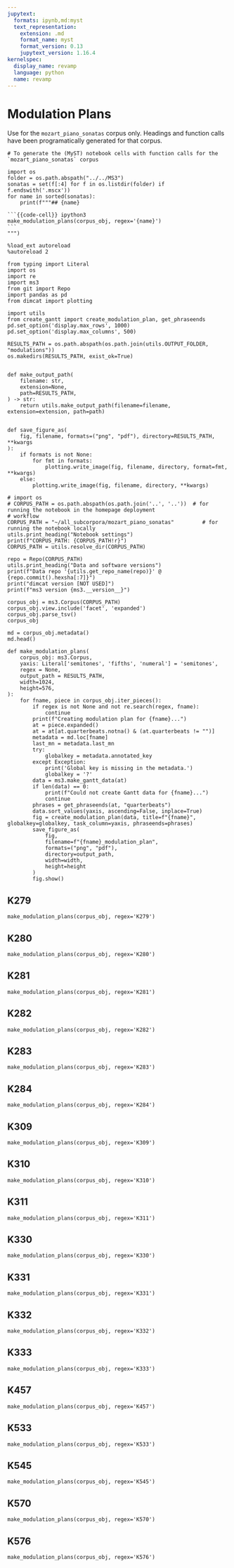 ```yaml
---
jupytext:
  formats: ipynb,md:myst
  text_representation:
    extension: .md
    format_name: myst
    format_version: 0.13
    jupytext_version: 1.16.4
kernelspec:
  display_name: revamp
  language: python
  name: revamp
---
```


# Modulation Plans

Use for the `mozart_piano_sonatas` corpus only. Headings and function calls have been programatically generated for that
corpus.

````{raw-cell}
# To generate the (MyST) notebook cells with function calls for the `mozart_piano_sonatas` corpus

import os
folder = os.path.abspath("../../MS3")
sonatas = set(f[:4] for f in os.listdir(folder) if f.endswith('.mscx'))
for name in sorted(sonatas):
    print(f"""## {name}

```{{code-cell}} ipython3
make_modulation_plans(corpus_obj, regex='{name}')
```
""")
````

```{code-cell}
%load_ext autoreload
%autoreload 2

from typing import Literal
import os
import re
import ms3
from git import Repo
import pandas as pd
from dimcat import plotting

import utils
from create_gantt import create_modulation_plan, get_phraseends
pd.set_option('display.max_rows', 1000)
pd.set_option('display.max_columns', 500)
```

```{code-cell}
RESULTS_PATH = os.path.abspath(os.path.join(utils.OUTPUT_FOLDER, "modulations"))
os.makedirs(RESULTS_PATH, exist_ok=True)


def make_output_path(
    filename: str,
    extension=None,
    path=RESULTS_PATH,
) -> str:
    return utils.make_output_path(filename=filename, extension=extension, path=path)


def save_figure_as(
    fig, filename, formats=("png", "pdf"), directory=RESULTS_PATH, **kwargs
):
    if formats is not None:
        for fmt in formats:
            plotting.write_image(fig, filename, directory, format=fmt, **kwargs)
    else:
        plotting.write_image(fig, filename, directory, **kwargs)
```

```{code-cell}
# import os
# CORPUS_PATH = os.path.abspath(os.path.join('..', '..'))  # for running the notebook in the homepage deployment
# workflow
CORPUS_PATH = "~/all_subcorpora/mozart_piano_sonatas"         # for running the notebook locally
utils.print_heading("Notebook settings")
print(f"CORPUS_PATH: {CORPUS_PATH!r}")
CORPUS_PATH = utils.resolve_dir(CORPUS_PATH)
```

```{code-cell}
repo = Repo(CORPUS_PATH)
utils.print_heading("Data and software versions")
print(f"Data repo '{utils.get_repo_name(repo)}' @ {repo.commit().hexsha[:7]}")
print("dimcat version [NOT USED]")
print(f"ms3 version {ms3.__version__}")
```

```{code-cell}
corpus_obj = ms3.Corpus(CORPUS_PATH)
corpus_obj.view.include('facet', 'expanded')
corpus_obj.parse_tsv()
corpus_obj
```

```{code-cell}
md = corpus_obj.metadata()
md.head()
```

```{code-cell}
def make_modulation_plans(
    corpus_obj: ms3.Corpus,
    yaxis: Literal['semitones', 'fifths', 'numeral'] = 'semitones',
    regex = None,
    output_path = RESULTS_PATH,
    width=1024,
    height=576,
):
    for fname, piece in corpus_obj.iter_pieces():
        if regex is not None and not re.search(regex, fname):
            continue
        print(f"Creating modulation plan for {fname}...")
        at = piece.expanded()
        at = at[at.quarterbeats.notna() & (at.quarterbeats != "")]
        metadata = md.loc[fname]
        last_mn = metadata.last_mn
        try:
            globalkey = metadata.annotated_key
        except Exception:
            print('Global key is missing in the metadata.')
            globalkey = '?'
        data = ms3.make_gantt_data(at)
        if len(data) == 0:
            print(f"Could not create Gantt data for {fname}...")
            continue
        phrases = get_phraseends(at, "quarterbeats")
        data.sort_values(yaxis, ascending=False, inplace=True)
        fig = create_modulation_plan(data, title=f"{fname}", globalkey=globalkey, task_column=yaxis, phraseends=phrases)
        save_figure_as(
            fig,
            filename=f"{fname}_modulation_plan",
            formats=("png", "pdf"),
            directory=output_path,
            width=width,
            height=height
        )
        fig.show()
```

## K279

```{code-cell}
make_modulation_plans(corpus_obj, regex='K279')
```

## K280

```{code-cell}
make_modulation_plans(corpus_obj, regex='K280')
```

## K281

```{code-cell}
make_modulation_plans(corpus_obj, regex='K281')
```

## K282

```{code-cell}
make_modulation_plans(corpus_obj, regex='K282')
```

## K283

```{code-cell}
make_modulation_plans(corpus_obj, regex='K283')
```

## K284

```{code-cell}
make_modulation_plans(corpus_obj, regex='K284')
```

## K309

```{code-cell}
make_modulation_plans(corpus_obj, regex='K309')
```

## K310

```{code-cell}
make_modulation_plans(corpus_obj, regex='K310')
```

## K311

```{code-cell}
make_modulation_plans(corpus_obj, regex='K311')
```

## K330

```{code-cell}
make_modulation_plans(corpus_obj, regex='K330')
```

## K331

```{code-cell}
make_modulation_plans(corpus_obj, regex='K331')
```

## K332

```{code-cell}
make_modulation_plans(corpus_obj, regex='K332')
```

## K333

```{code-cell}
make_modulation_plans(corpus_obj, regex='K333')
```

## K457

```{code-cell}
make_modulation_plans(corpus_obj, regex='K457')
```

## K533

```{code-cell}
make_modulation_plans(corpus_obj, regex='K533')
```

## K545

```{code-cell}
make_modulation_plans(corpus_obj, regex='K545')
```

## K570

```{code-cell}
make_modulation_plans(corpus_obj, regex='K570')
```

## K576

```{code-cell}
make_modulation_plans(corpus_obj, regex='K576')
```
